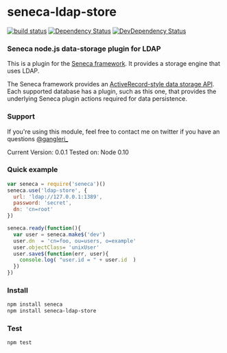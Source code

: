 # seneca-ldap-store

[![build status](https://secure.travis-ci.org/gangleri/seneca-ldap-store.png)](http://travis-ci.org/gangleri/seneca-ldap-store)
[![Dependency Status](https://david-dm.org/gangleri/seneca-ldap-store.png)](https://david-dm.org/gangleri/seneca-ldap-store)
[![DevDependency Status](https://david-dm.org/gangleri/seneca-ldap-store/dev-status.png)](https://david-dm.org/gangleri/seneca-ldap-store#info=devDependencies&view=table)

### Seneca node.js data-storage plugin for LDAP

This is a plugin for the [Seneca framework](http://senecajs.org/). It provides a storage engine
that uses LDAP.

The Seneca framework provides an [ActiveRecord-style data storage API](http://senecajs.org/data-entities.html). 
Each supported database has a plugin, such as this one, that
provides the underlying Seneca plugin actions required for data
persistence.

### Support
If you're using this module, feel free to contact me on twitter if you
have an questions [@gangleri_](http://twitter.com/gangleri_)

Current Version: 0.0.1
Tested on: Node 0.10

### Quick example
```JavaScript
var seneca = require('seneca')()
seneca.use('ldap-store', {
  url: 'ldap://127.0.0.1:1389',
  password: 'secret',
  dn: 'cn=root'
})

seneca.ready(function(){
  var user = seneca.make$('dev')
  user.dn  = 'cn=foo, ou=users, o=example'
  user.objectClass= 'unixUser'
  user.save$(function(err, user){
    console.log( "user.id = " + user.id  )
  })
})
```


### Install
```sh
npm install seneca
npm install seneca-ldap-store
```

### Test
```sh
npm test
```

